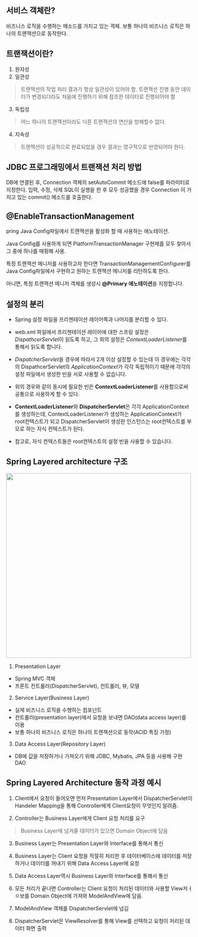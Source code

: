 서비스 객체란?
----
비즈니스 로직을 수행하는 메소드를 가지고 있는 객체.
보통 하나의 비즈니스 로직은 하나의 트랜잭션으로 동작한다.

트랜잭션이란?
-----
1. 원자성
2. 일관성
> 트랜잭션의 작업 처리 결과가 항상 일관성이 있어야 함. 트랜잭션 진행 동안 데이터가 변경되더라도 처음에 진행하기 위해 참조한 데이터로 진행되어야 함
3. 독립성
> 어느 하나의 트랜잭션이라도 다른 트랜잭션의 연산을 방해할수 없다. 
4. 지속성
> 트랜잭션이 성공적으로 완료되었을 경우 결과는 영구적으로 반영되어야 한다.

JDBC 프로그래밍에서 트랜잭션 처리 방법
-----
DB에 연결된 후, Connection 객체의 setAutoCommit 메소드에 false를 파라미터로 지정한다.
입력, 수정, 삭제 SQL이 실행을 한 후 모두 성공했을 경우 Connection 이 가지고 있는 commit() 메소드를 호출한다.

@EnableTransactionManagement
------
pring Java Config파일에서 트랜잭션을 활성화 할 때 사용하는 애노테이션.
  
Java Config를 사용하게 되면 PlatformTransactionManager 구현체를 모두 찾아서 그 중에 하나를 매핑해 사용.
  
특정 트랜잭션 메니저를 사용하고자 한다면 TransactionManagementConfigurer를 Java Config파일에서 구현하고 원하는 트랜잭션 메니저를 리턴하도록 한다.

아니면, 특정 트랜잭션 메니저 객체를 생성시 **@Primary 애노테이션**을 지정합니다.

설정의 분리
-----
- Spring 설정 파일을 프리젠테이션 레이어쪽과 나머지를 분리할 수 있다.

- web.xml 파일에서 프리젠테이션 레이어에 대한 스프링 설정은 *DispathcerServlet*이 읽도록 하고, 그 외의 설정은 *ContextLoaderListener*를 통해서 읽도록 합니다.

- *DispatcherServlet*을 경우에 따라서 2개 이상 설정할 수 있는데 이 경우에는 각각의 DispathcerServlet의 *ApplicationContext*가 각각 독립적이기 때문에 각각의 설정 파일에서 생성한 빈을 서로 사용할 수 없습니다.

- 위의 경우와 같이 동시에 필요한 빈은 **ContextLoaderListener**를 사용함으로써 공통으로 사용하게 할 수 있다.

- **ContextLoaderListener**와 **DispatcherServlet**은 각각 ApplicationContext를 생성하는데, ContextLoaderListener가 생성하는 ApplicationContext가 root컨텍스트가 되고 DispatcherServlet이 생성한 인스턴스는 root컨텍스트를 부모로 하는 자식 컨텍스트가 된다.

- 참고로, 자식 컨텍스트들은 root컨텍스트의 설정 빈을 사용할 수 있습니다.

Spring Layered architecture 구조
-----

<img width=500 height=500 src="https://t1.daumcdn.net/cfile/tistory/991CBB505C6BE2AC02?download">
  
1. Presentation Layer
- Spring MVC 객체
- 프론트 컨트롤러(DispatcherServlet), 컨트롤러, 뷰, 모델

2. Service Layer(Business Layer)
- 실제 비즈니스 로직을 수행하는 컴포넌트
- 컨트롤러(presentation layer)에서 요청을 보내면 DAO(data access layer)를 이용
- 보통 하나의 비즈니스 로직은 하나의 트랜젝션으로 동작(ACID 특징 가정)

3. Data Access Layer(Repository Layer)
- DB에 값을 저장하거나 가져오기 위해 JDBC, Mybatis, JPA 등을 사용해 구현 DAO

Spring Layered Architecture 동작 과정 예시
-----
1. Client에서 요청이 들어오면 먼저 Presentation Layer에서 DispatcherServlet이 Handeler Mapping을 통해 Controller에게 Client요청이 무엇인지 알려줌.

2. Controller는 Business Layer에게 Client 요청 처리를 요구
> Business Layer에 넘겨줄 데이터가 있으면 Domain Object에 담음

3. Business Layer는 Presentation Layer와 Interface를 통해서 통신

4. Business Layer는 Client 요청을 적절히 처리한 후 데이터베이스에 데이터를 저장하거나 데이터를 꺼내기 위해 Data Access Layer에 요청

5. Data Access Layer역시 Business Layer와 Interface를 통해서 통신

6. 모든 처리가 끝나면 Controller는 Client 요청이 처리된 데이터와 사용할 View저ㅓㅇ보를 Domain Object에 가져와 ModelAndView에 담음.

7. ModelAndView 객체를 DispatcherServlet에 넘김

8. DispatcherServlet은 ViewResolver를 통해 View를 선택하고 요청이 처리된 데이터 화면 출력